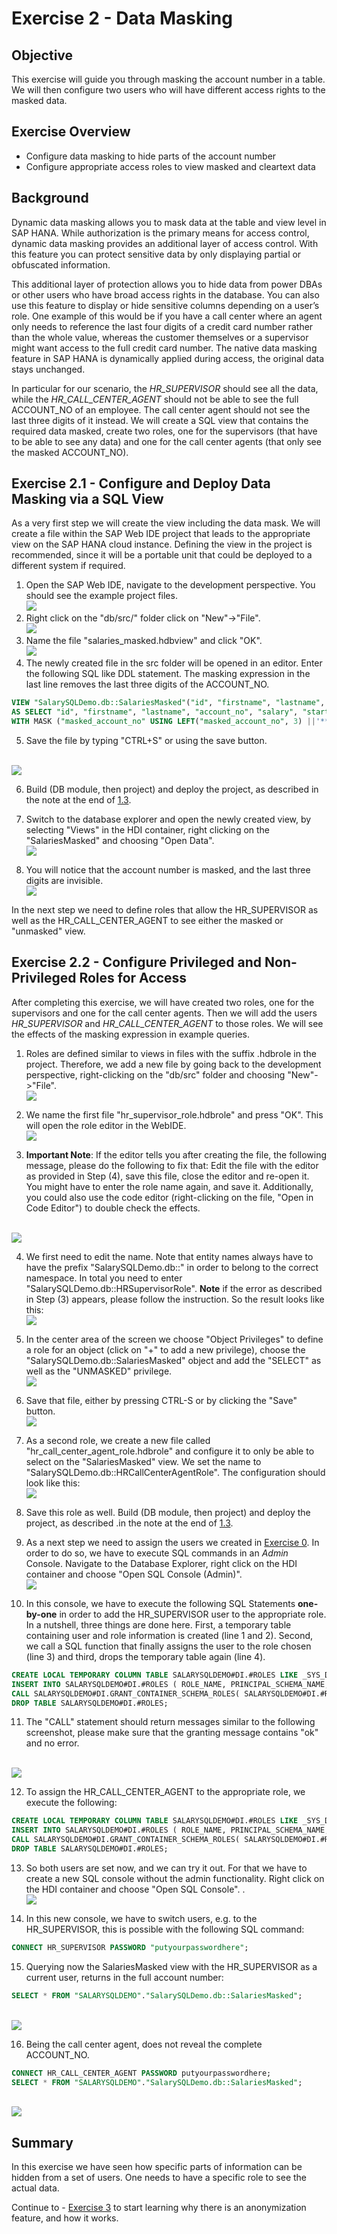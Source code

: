 # Exercise 2 - Data Masking

## Objective

This exercise will guide you through masking the account number in a table. We will then configure two users who will have different access rights to the masked data.

## Exercise Overview

- Configure data masking to hide parts of the account number
- Configure appropriate access roles to view masked and cleartext data

## Background

Dynamic data masking allows you to mask data at the table and view level in SAP HANA. While authorization is the primary means for access control, dynamic data masking provides an additional layer of access control. With this feature you can protect sensitive data by only displaying partial or obfuscated information.

This additional layer of protection allows you to hide data from power DBAs or other users who have broad access rights in the database. You can also use this feature to display or hide sensitive columns depending on a user’s role. One example of this would be if you have a call center where an agent only needs to reference the last four digits of a credit card number rather than the whole value, whereas the customer themselves or a supervisor might want access to the full credit card number. The native data masking feature in SAP HANA is dynamically applied during access, the original data stays unchanged.

In particular for our scenario, the *HR_SUPERVISOR* should see all the data, while the *HR_CALL_CENTER_AGENT* should not be able to see the full ACCOUNT_NO of an employee. The call center agent should not see the last three digits of it instead. We will create a SQL view that contains the required data masked, create two roles, one for the supervisors (that have to be able to see any data) and one for the call center agents (that only see the masked ACCOUNT_NO).

## Exercise 2.1 - Configure and Deploy Data Masking via a SQL View

As a very first step we will create the view including the data mask. We will create a file within the SAP Web IDE project that leads to the appropriate view on the SAP HANA cloud instance. Defining the view in the project is recommended, since it will be a portable unit that could be deployed to a different system if required.

1. Open the SAP Web IDE, navigate to the development perspective. You should see the example project files.
<br>![](/exercises/ex2/images/development_perspective.png)
2. Right click on the "db/src/" folder click on "New"->"File".
<br>![](/exercises/ex2/images/new_file.png)
3. Name the file "salaries_masked.hdbview" and click "OK".
<br>![](/exercises/ex2/images/new_salaries_masked_view.png)
4. The newly created file in the src folder will be opened in an editor. Enter the following SQL like DDL statement. The masking expression in the last line removes the last three digits of the ACCOUNT_NO.
```SQL
VIEW "SalarySQLDemo.db::SalariesMasked"("id", "firstname", "lastname", "masked_account_no", "salary", "start_year", "gender", "region", "zipcode", "T-Level", "education") 
AS SELECT "id",	"firstname", "lastname", "account_no", "salary", "start_year", "gender", "region", "zipcode", "T-Level", "education"  FROM "SalarySQLDemo.db::Salaries"
WITH MASK ("masked_account_no" USING LEFT("masked_account_no", 3) ||'***');
```
5. Save the file by typing "CTRL+S" or using the save button.

<br>![](/exercises/ex2/images/save_button.png)

6. Build (DB module, then project) and deploy the project, as described in the note at the end of [1.3](../ex1#exercise-13-deploying-the-application-to-sap-hana-cloud).

7. Switch to the database explorer and open the newly created view, by selecting "Views" in the HDI container, right clicking on the "SalariesMasked" and choosing "Open Data".
<br>![](/exercises/ex2/images/open_view.png)
8. You will notice that the account number is masked, and the last three digits are invisible.
<br>![](/exercises/ex2/images/masked_view_data.png)

In the next step we need to define roles that allow the HR_SUPERVISOR as well as the HR_CALL_CENTER_AGENT to see either the masked or "unmasked" view.

## Exercise 2.2 - Configure Privileged and Non-Privileged Roles for Access

After completing this exercise, we will have created two roles, one for the supervisors and one for the call center agents. Then we will add the users *HR_SUPERVISOR* and *HR_CALL_CENTER_AGENT* to those roles. We will see the effects of the masking expression in example queries.

1. Roles are defined similar to views in files with the suffix .hdbrole in the project. Therefore, we add a new file by going back to the development perspective, right-clicking on the "db/src" folder and choosing "New"->"File".
<br>![](/exercises/ex2/images/new_file_role.png)

2. We name the first file "hr_supervisor_role.hdbrole" and press "OK". This will open the role editor in the WebIDE.
<br>![](/exercises/ex2/images/new_file_role_name.png)

3. **Important Note**: If the editor tells you after creating the file, the following message, please do the following to fix that: Edit the file with the editor as provided in Step (4), save this file, close the editor and re-open it. You might have to enter the role name again, and save it. Additionally, you could also use the code editor (right-clicking on the file, "Open in Code Editor") to double check the effects.

<br>![](/exercises/ex2/images/error_role_file.png)

4. We first need to edit the name. Note that entity names always have to have the prefix "SalarySQLDemo.db::" in order to belong to the correct namespace. In total you need to enter "SalarySQLDemo.db::HRSupervisorRole". **Note** if the error as described in Step (3) appears, please follow the instruction. So the result looks like this:
<br>![](/exercises/ex2/images/hr_supervisor_role_name.png)

5. In the center area of the screen we choose "Object Privileges" to define a role for an object (click on "+" to add a new privilege), choose the "SalarySQLDemo.db::SalariesMasked" object and add the "SELECT" as well as the "UNMASKED" privilege. 
<br>![](/exercises/ex2/images/design_role_hr_supervisor.png)

6. Save that file, either by pressing CTRL-S or by clicking the "Save" button.
<br>![](/exercises/ex2/images/save_button.png)

7. As a second role, we create a new file called "hr_call_center_agent_role.hdbrole" and configure it to only be able to select on the "SalariesMasked" view. We set the name to "SalarySQLDemo.db::HRCallCenterAgentRole". The configuration should look like this:
<br>![](/exercises/ex2/images/call_center_agent_role.png)

8. Save this role as well. Build (DB module, then project) and deploy the project, as described .in the note at the end of [1.3](../ex1#exercise-13-deploying-the-application-to-sap-hana-cloud).

9. As a next step we need to assign the users we created in [Exercise 0](../ex0). In order to do so, we have to execute SQL commands in an *Admin* Console. Navigate to the Database Explorer, right click on the HDI container and choose "Open SQL Console (Admin)".
<br>![](/exercises/ex2/images/open_admin_sql_console.png)

10. In this console, we have to execute the following SQL Statements **one-by-one** in order to add the HR_SUPERVISOR user to the appropriate role. In a nutshell, three things are done here. First, a temporary table containing user and role information is created (line 1 and 2). Second, we call a SQL function that finally assigns the user to the role chosen (line 3) and third, drops the temporary table again (line 4).

```sql
CREATE LOCAL TEMPORARY COLUMN TABLE SALARYSQLDEMO#DI.#ROLES LIKE _SYS_DI.TT_SCHEMA_ROLES;
INSERT INTO SALARYSQLDEMO#DI.#ROLES ( ROLE_NAME, PRINCIPAL_SCHEMA_NAME, PRINCIPAL_NAME ) VALUES ( 'SalarySQLDemo.db::HRSupervisorRole', '','HR_SUPERVISOR' );
CALL SALARYSQLDEMO#DI.GRANT_CONTAINER_SCHEMA_ROLES( SALARYSQLDEMO#DI.#ROLES, _SYS_DI.T_NO_PARAMETERS, ?, ?, ?);
DROP TABLE SALARYSQLDEMO#DI.#ROLES;
```

11. The "CALL" statement should return messages similar to the following screenshot, please make sure that the granting message contains "ok" and no error.

<br>![](/exercises/ex2/images/grant_success.png)

12. To assign the HR_CALL_CENTER_AGENT to the appropriate role, we execute the following:

```sql
CREATE LOCAL TEMPORARY COLUMN TABLE SALARYSQLDEMO#DI.#ROLES LIKE _SYS_DI.TT_SCHEMA_ROLES;
INSERT INTO SALARYSQLDEMO#DI.#ROLES ( ROLE_NAME, PRINCIPAL_SCHEMA_NAME, PRINCIPAL_NAME ) VALUES ( 'SalarySQLDemo.db::HRCallCenterAgentRole', '','HR_CALL_CENTER_AGENT' );
CALL SALARYSQLDEMO#DI.GRANT_CONTAINER_SCHEMA_ROLES( SALARYSQLDEMO#DI.#ROLES, _SYS_DI.T_NO_PARAMETERS, ?, ?, ?);
DROP TABLE SALARYSQLDEMO#DI.#ROLES;
```

13. So both users are set now, and we can try it out. For that we have to create a new SQL console without the admin functionality. Right click on the HDI container and choose "Open SQL Console". .
<br>![](/exercises/ex2/images/open_sql_console.png)

14. In this new console, we have to switch users, e.g. to the HR_SUPERVISOR, this is possible with the following SQL command:

```sql
CONNECT HR_SUPERVISOR PASSWORD "putyourpasswordhere";
```
15. Querying now the SalariesMasked view with the HR_SUPERVISOR as a current user, returns in the full account number:
```sql
SELECT * FROM "SALARYSQLDEMO"."SalarySQLDemo.db::SalariesMasked";
```
<br>![](/exercises/ex2/images/salaries_unmasked.png)

16. Being the call center agent, does not reveal the complete ACCOUNT_NO.
```sql
CONNECT HR_CALL_CENTER_AGENT PASSWORD putyourpasswordhere;
SELECT * FROM "SALARYSQLDEMO"."SalarySQLDemo.db::SalariesMasked";
```
<br>![](/exercises/ex2/images/salaries_masked.png)

## Summary

In this exercise we have seen how specific parts of information can be hidden from a set of users. One needs to have a specific role to see the actual data.

Continue to - [Exercise 3](../ex3/README.md) to start learning why there is an anonymization feature, and how it works.
